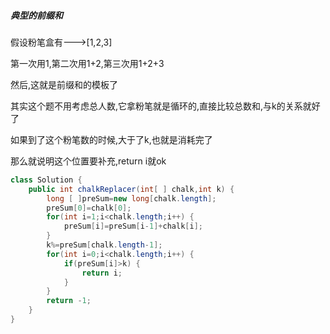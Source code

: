 ##### 典型的前缀和

假设粉笔盒有--->[1,2,3]

第一次用1,第二次用1+2,第三次用1+2+3

然后,这就是前缀和的模板了

其实这个题不用考虑总人数,它拿粉笔就是循环的,直接比较总数和,与k的关系就好了

如果到了这个粉笔数的时候,大于了k,也就是消耗完了

那么就说明这个位置要补充,return i就ok

```java
class Solution {
    public int chalkReplacer(int[ ] chalk,int k) {
        long [ ]preSum=new long[chalk.length];
        preSum[0]=chalk[0];
        for(int i=1;i<chalk.length;i++) {
            preSum[i]=preSum[i-1]+chalk[i];
        }
        k%=preSum[chalk.length-1];
        for(int i=0;i<chalk.length;i++) {
            if(preSum[i]>k) {
                return i;
            }
        }
        return -1;
    }
}
```





